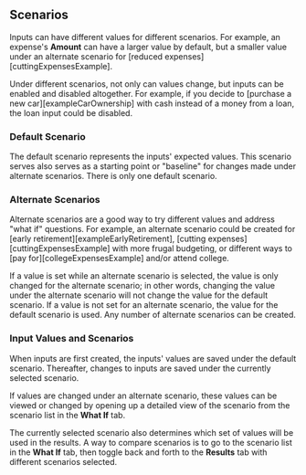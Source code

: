 ## Scenarios

Inputs can have different values for different scenarios. 
For example, an expense's __Amount__
can have a larger value by default, but a smaller value under an
alternate scenario for [reduced expenses][cuttingExpensesExample]. 

Under different scenarios, not only can values change, but inputs can be enabled and disabled altogether. For example, if you decide to [purchase a new car][exampleCarOwnership] with cash instead of a money from a loan, the loan input could be disabled.

### Default Scenario

The default scenario represents the inputs' expected
values. This scenario serves also  serves 
as a starting  point or "baseline" for changes made under alternate 
scenarios. There is only one default scenario.

### Alternate Scenarios

Alternate scenarios are a good way to try different values and address "what if" questions. For example, an alternate scenario could be created for [early retirement][exampleEarlyRetirement], [cutting expenses][cuttingExpensesExample] with more frugal budgeting, or different ways to [pay for][collegeExpensesExample] and/or attend college.

If a value is set while an alternate scenario is selected, the value is only changed for the alternate scenario; in other words, changing the value under the alternate scenario will not change the value for the default scenario. If a value is not set for an alternate scenario, the value for the default scenario is used. Any number of alternate scenarios can be created. 
 
### Input Values and Scenarios 

When inputs are first created, the inputs' values are saved
under the default scenario.  Thereafter, changes to inputs 
are saved under the currently selected scenario. 

If values are changed under an alternate scenario, these values can be 
viewed or changed by opening up a detailed view of the scenario
from the scenario list in the __What If__ tab. 

The currently selected scenario also determines which set of values
will be used in the results. A way to compare scenarios is to 
go to the scenario list in the __What If__ tab, then toggle
back and forth to the __Results__ tab with different scenarios
selected.
